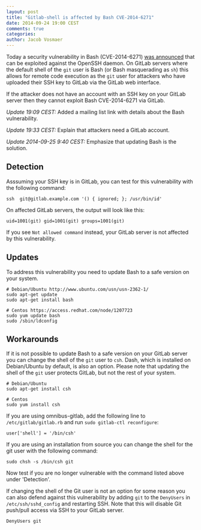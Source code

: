 ```yaml
---
layout: post
title: "Gitlab-shell is affected by Bash CVE-2014-6271"
date: 2014-09-24 19:00 CEST
comments: true
categories:
author: Jacob Vosmaer
---
```


Today a security vulnerability in Bash (CVE-2014-6271) [was
announced](http://www.openwall.com/lists/oss-security/2014/09/24/12) that can
be exploited against the OpenSSH daemon. On GitLab servers where the default
shell of the `git` user is Bash (or Bash masquerading as `sh`) this allows for
remote code execution as the `git` user for attackers who have uploaded their
SSH key to GitLab via the GitLab web interface.

If the attacker does not have an account with an SSH key on your GitLab server
then they cannot exploit Bash CVE-2014-6271 via GitLab.

<!--more-->

_Update 19:09 CEST:_ Added a mailing list link with details about the Bash
vulnerability.

_Update 19:33 CEST:_ Explain that attackers need a GitLab account.

_Update 2014-09-25 9:40 CEST:_ Emphasize that updating Bash is the solution.

## Detection

Asssuming your SSH key is in GitLab, you can test for this vulnerability with
the following command:

```
ssh  git@gitlab.example.com '() { ignored; }; /usr/bin/id'
```

On affected GitLab servers, the output will look like this:

```
uid=1001(git) gid=1001(git) groups=1001(git)
```

If you see `Not allowed command` instead, your GitLab server is not affected by
this vulnerability.

## Updates

To address this vulnerability you need to update Bash to a safe version on your
system.

```
# Debian/Ubuntu http://www.ubuntu.com/usn/usn-2362-1/
sudo apt-get update
sudo apt-get install bash

# Centos https://access.redhat.com/node/1207723
sudo yum update bash
sudo /sbin/ldconfig
```

## Workarounds

If it is not possible to update Bash to a safe version on your GitLab server
you can change the shell of the `git` user to `csh`. Dash, which is installed
on Debian/Ubuntu by default, is also an option. Please note that updating the
shell of the `git` user protects GitLab, but not the rest of your system.

```
# Debian/Ubuntu
sudo apt-get install csh

# Centos
sudo yum install csh
```

If you are using omnibus-gitlab, add the following line to
`/etc/gitlab/gitlab.rb` and run `sudo gitlab-ctl reconfigure`:

```
user['shell'] = '/bin/csh'
```

If you are using an installation from source you can change the shell for the
git user with the following command:

```
sudo chsh -s /bin/csh git
```

Now test if you are no longer vulnerable with the command listed above under
'Detection'.

If changing the shell of the Git user is not an option for some reason you can
also defend against this vulnerability by adding `git` to the `DenyUsers` in
`/etc/ssh/sshd_config` and restarting SSH. Note that this will disable Git
push/pull access via SSH to your GitLab server.

```
DenyUsers git
```
